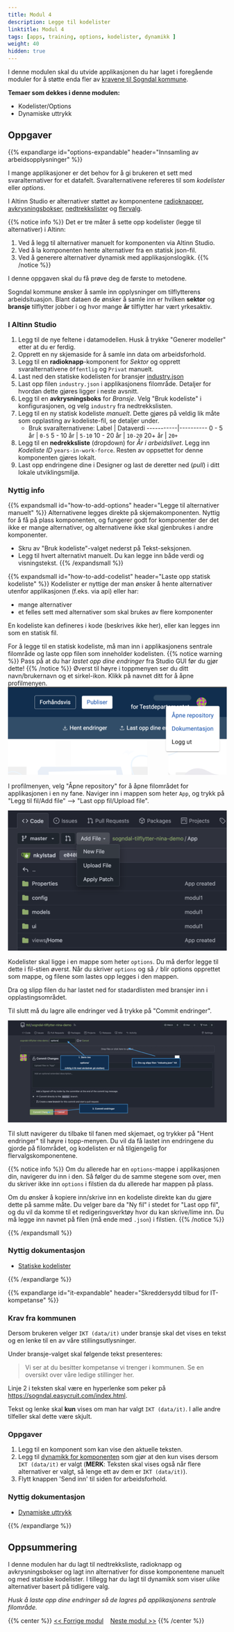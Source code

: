 ```yaml
---
title: Modul 4
description: Legge til kodelister
linktitle: Modul 4
tags: [apps, training, options, kodelister, dynamikk ]
weight: 40
hidden: true
---
```


I denne modulen skal du utvide applikasjonen du har laget i foregående moduler for å støtte enda fler av [kravene til Sogndal kommune](../case/#requirements-from-the-municipality).

**Temaer som dekkes i denne modulen:**

- Kodelister/Options
- Dynamiske uttrykk

## Oppgaver

{{% expandlarge id="options-expandable" header="Innsamling av arbeidsopplysninger" %}}

I mange applikasjoner er det behov for å gi brukeren et sett med svaralternativer for et datafelt.
Svaralternativene refereres til som _kodelister_ eller _options_.

I Altinn Studio er alternativer støttet av komponentene [radioknapper](/nb/app/development/ux/components/radiobuttons/), 
[avkrysningsbokser](/nb/app/development/ux/components/checkboxes/), 
[nedtrekkslister](/nb/app/development/ux/components/dropdown/) og 
[flervalg](/nb/app/development/ux/components/multipleselect/).

{{% notice info %}}
Det er tre måter å sette opp kodelister (legge til alternativer) i Altinn:
 1. Ved å legg til alternativer manuelt for komponenten via Altinn Studio.
 2. Ved å la komponenten hente alternativer fra en statisk json-fil.
 3. Ved å generere alternativer dynamisk med applikasjonslogikk.
{{% /notice %}}

I denne oppgaven skal du få prøve deg de første to metodene.

Sogndal kommune ønsker å samle inn opplysninger om tilflytterens arbeidsituasjon.
Blant dataen de ønsker å samle inn er hvilken **sektor** og **bransje** tilflytter jobber i og hvor mange **år** tilflytter har vært yrkesaktiv.

  
### I Altinn Studio

1. Legg til de nye feltene i datamodellen. Husk å trykke "Generer modeller" etter at du er ferdig.
2. Opprett en ny skjemaside for å samle inn data om arbeidsforhold.
3. Legg til en **radioknapp**-komponent for _Sektor_ og opprett svaralternativene `Offentlig` og `Privat` manuelt.
4. Last ned den statiske kodelisten for bransjer [industry.json](../industry.json)
5. Last opp filen `industry.json` i applikasjonens filområde. Detaljer for hvordan dette gjøres ligger i neste avsnitt.
6. Legg til en **avkrysningsboks** for _Bransje_. Velg "Bruk kodeliste" i konfigurasjonen, og velg `industry` fra nedtrekkslisten.
7. Legg til en ny statisk kodeliste _manuelt_. Dette gjøres på veldig lik måte som opplasting av kodeliste-fil, se detaljer under.
    - Bruk svaralternativene:
        Label      | Dataverdi
        -----------|----------
        0 - 5 år   | `0-5`
        5 - 10 år  | `5-10`
        10 - 20 år | `10-20`
        20+ år     | `20+`
8. Legg til en **nedrekksliste** (dropdown) for _År i arbeidslivet_.
   Legg inn _Kodeliste ID_ `years-in-work-force`. Resten av oppsettet for denne komponenten gjøres lokalt.
9.  Last opp endringene dine i Designer og last de deretter ned (_pull_) i ditt lokale utviklingsmiljø.

### Nyttig info
{{% expandsmall id="how-to-add-options" header="Legge til alternativer manuelt" %}}
Alternativene legges direkte på skjemakomponenten. Nyttig for å få på plass komponenten, og fungerer godt for 
komponenter der det ikke er mange alternativer, og alternativene ikke skal gjenbrukes i andre komponenter.
- Skru av "Bruk kodeliste"-valget nederst på Tekst-seksjonen.
- Legg til hvert alternativt manuelt. Du kan legge inn både verdi og visningstekst.
{{% /expandsmall %}}

{{% expandsmall id="how-to-add-codelist" header="Laste opp statisk kodeliste" %}}
Kodelister er nyttige der man ønsker å hente alternativer utenfor applikasjonen (f.eks. via api) eller har:
- mange alternativer
- et felles sett med alternativer som skal brukes av flere komponenter

En kodeliste kan defineres i kode (beskrives ikke her), eller kan legges inn som en statisk fil.

For å legge til en statisk kodeliste, må man inn i applikasjonens sentrale filområde og laste opp filen som 
inneholder kodelisten.
{{% notice warning %}}
Pass på at du har _lastet opp dine endringer_ fra Studio GUI før du gjør dette!
{{% /notice %}}
Øverst til høyre i toppmenyen ser du ditt navn/brukernavn og et sirkel-ikon. Klikk på navnet ditt for å åpne profilmenyen.
![Profilmenyen](./profile-menu.png "Profilmenyen")

I profilmenyen, velg "Åpne repository" for å åpne filområdet for applikasjonen i en ny fane.
Naviger inn i mappen som heter `App`, og trykk på "Legg til fil/Add file" --> "Last opp fil/Upload file".

![Last opp fil](./repo-add-file.png "Last opp fil")

Kodelister skal ligge i en mappe som heter `options`. Du må derfor legge til dette i fil-stien øverst. Når du skriver 
`options` og så `/` blir options opprettet som mappe, og filene som lastes opp legges i den mappen.

Dra og slipp filen du har lastet ned for stadardlisten med bransjer inn i opplastingsområdet.

Til slutt må du lagre alle endringer ved å trykke på "Commit endringer".

![Laste opp fil og opprette ny mappe](./upload-options.png)

Til slutt navigerer du tilbake til fanen med skjemaet, og trykker på "Hent endringer" til høyre i topp-menyen. 
Du vil da få lastet inn endringene du gjorde på filområdet, og kodelisten er nå tilgjengelig for flervalgskomponentene.

{{% notice info %}}
Om du allerede har en `options`-mappe i applikasjonen din, navigerer du inn i den. Så følger du de samme stegene som over,
men du skriver ikke inn `options` i filstien da du allerede har mappen på plass.

Om du ønsker å kopiere inn/skrive inn en kodeliste direkte kan du gjøre dette på samme måte. Du velger bare da "Ny fil"
i stedet for "Last opp fil", og du vil da komme til et redigeringsverktøy hvor du kan skrive/lime inn. Du må legge inn 
navnet på filen (må ende med `.json`) i filstien.
{{% /notice %}}

{{% /expandsmall %}}

### Nyttig dokumentasjon

- [Statiske kodelister](/nb/altinn-studio/user-guides/advanced/options/static-codelists)

{{% /expandlarge %}}


{{% expandlarge id="it-expandable" header="Skreddersydd tilbud for IT-kompetanse" %}}

### Krav fra kommunen

Dersom brukeren velger `IKT (data/it)` under bransje skal det vises en tekst og en lenke til en av våre stillingsutlysninger.

Under bransje-valget skal følgende tekst presenteres:

   
   > Vi ser at du besitter kompetanse vi trenger i kommunen.
   > Se en oversikt over våre ledige stillinger her.
    

Linje 2 i teksten skal være en hyperlenke som peker på https://sogndal.easycruit.com/index.html.

Tekst og lenke skal **kun** vises om man har valgt `IKT (data/it)`. I alle andre tilfeller skal dette være skjult.

### Oppgaver

1. Legg til en komponent som kan vise den aktuelle teksten.
2. Legg til [dynamikk for komponenten](/nb/app/development/logic/expressions/) som gjør at den kun vises dersom `IKT (data/it)` er valgt (**MERK**: Teksten skal vises også når flere alternativer er valgt, så lenge ett av dem er `IKT (data/it)`).
3. Flytt knappen 'Send inn' til siden for arbeidsforhold.


### Nyttig dokumentasjon
- [Dynamiske uttrykk](/nb/app/development/logic/expressions/)


{{% /expandlarge %}}

## Oppsummering

I denne modulen har du lagt til nedtrekksliste, radioknapp og avkrysningsbokser og lagt inn alternativer for disse komponentene manuelt og med statiske kodelister.
I tillegg har du lagt til dynamikk som viser ulike alternativer basert på tidligere valg.


*Husk å laste opp dine endringer så de lagres på applikasjonens sentrale filområde.*


{{% center %}}
[<< Forrige modul](../modul3/)    [Neste modul >>](../modul5/)
{{% /center %}}